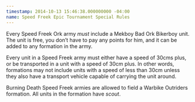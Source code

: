 ```yaml
---
timestamp: 2014-10-13 15:46:38.000000000 -04:00
name: Speed Freek Epic Tournament Special Rules
---
```

Every Speed Freek Ork army _must_ include a Mekboy Bad Ork Bikerboy unit. The unit is free, you don’t have to pay any points for him, and it can be added to any formation in the army.

Every unit in a Speed Freek army must either have a speed of 30cms plus, or be transported in a unit with a speed of 30cm plus. In other words, formations may not include units with a speed of less than 30cm unless they also have a transport vehicle capable of carrying the unit around.

Burning Death Speed Freek armies are allowed to field a Warbike Outriders formation. All units in the formation have _scout_.